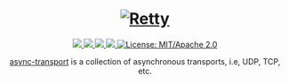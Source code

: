 <h1 align="center">
 <a href="https://retty.io"><img src="https://raw.githubusercontent.com/retty-io/retty/master/docs/retty.io.png" alt="Retty"></a>
 <br>
</h1>
<p align="center">
 <a href="https://github.com/retty-io/async-transport/actions"> 
  <img src="https://github.com/retty-io/async-transport/workflows/cargo/badge.svg">
 </a>
 <a href="https://deps.rs/repo/github/retty-io/async-transport"> 
  <img src="https://deps.rs/repo/github/retty-io/async-transport/status.svg">
 </a>
 <a href="https://crates.io/crates/async-transport"> 
  <img src="https://img.shields.io/crates/v/async-transport.svg">
 </a> 
 <a href="https://docs.rs/async-transport"> 
  <img src="https://docs.rs/async-transport/badge.svg">
 </a>
 <a href="https://doc.rust-lang.org/1.6.0/complement-project-faq.html#why-dual-mitasl2-license">
  <img src="https://img.shields.io/badge/license-MIT%2FApache--2.0-blue" alt="License: MIT/Apache 2.0">
 </a>
</p>
<p align="center">
 <a href="https://retty.io">async-transport</a> is a collection of asynchronous transports, i.e, UDP, TCP, etc.
</p>
